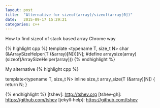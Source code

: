 ```yaml
---
layout: post
title:  "Alternative for sizeof(array)/sizeof(array[0])"
date:   2015-09-17 15:29:21
categories: c++
---
```



How to find sizeof of stack based array
Chrome way

{% highlight cpp %}
template <typename T, size_t N> 
char (&ArraySizeHelper(T (&array)[N]))[N];
#define arraysize(array) (sizeof(ArraySizeHelper(array)))
{% endhighlight %}

My alternative
{% highlight cpp %}

template<typename T, size_t N>
inline size_t array_size(T (&array)[N]) {
    return N;
}

{% endhighlight %}
[tshev]:      http://tshev.org
[tshev-gh]:   https://github.com/tshev
[jekyll-help]: https://github.com/tshev
